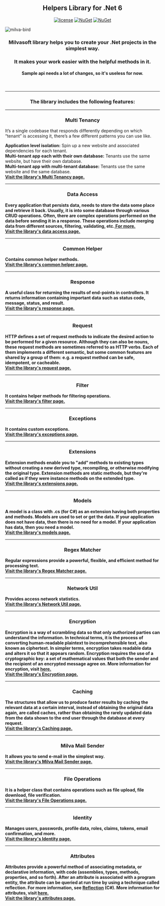 <h2 align="center">Helpers Library for .Net 6</h2>
  
 <div align="center"> 
  
[![license](https://img.shields.io/badge/license-MIT-blue.svg)](https://github.com/Milvasoft/Milvasoft/blob/master/LICENSE)  [![NuGet](https://img.shields.io/nuget/v/Milvasoft.Helpers)](https://www.nuget.org/packages/Milvasoft.Helpers/)   [![NuGet](https://img.shields.io/nuget/dt/Milvasoft.Helpers)](https://www.nuget.org/packages/Milvasoft.Helpers/) 

</div>


![milva-bird](https://user-images.githubusercontent.com/13048645/141461853-dbacad32-2150-4276-a848-45b81f2eeeb2.jpg)

<h3 align="center">Milvasoft library helps you to create your .Net projects in the simplest way.</h3>
<h3 align="center">It makes your work easier with the helpful methods in it.</h3>

<h4 align="center">Sample api needs a lot of changes, so it's useless for now.</h4>
<br>

***

<h3 align="center">The library includes the following features:</h3>

***
<h3 align="center">Multi Tenancy</h3>
It’s a single codebase that responds differently depending on which “tenant” is accessing it, there’s a few different patterns you can use like.<br>

**Application level isolation:** Spin up a new website and associated dependencies for each tenant.<br>
**Multi-tenant app each with their own database:** Tenants use the same website, but have their own database.<br>
**Multi-tenant app with multi-tenant database:** Tenants use the same website and the same database.
<br><a href="https://github.com/Milvasoft/Milvasoft/wiki/Multi-Tenancy"><b>Visit the library's Multi Tenancy page.<b></a><br>


***


<h3 align="center">Data Access</h3>
Every application that persists data, needs to store the data some place and retrieve it back. Usually, it is into some database through various CRUD operations.
Often, there are complex operations performed on the data before sending it in a response. These operations include merging data from different sources, filtering, validating, etc.<a href="https://medium.com/@k.ramankishore/data-access-layer-dao-why-is-it-needed-how-to-structure-it-47d00d84f00c"> For more.</a><br>
<a href="https://github.com/Milvasoft/Milvasoft/wiki/DataAccess"><b>Visit the library's data access page.<b></a><br>


***

<h3 align="center">Common Helper</h3>

Contains common helper methods. <br><a href="https://github.com/Milvasoft/Milvasoft/wiki/Common-helper"><b>Visit the library's common helper page.<b></a><br>


***

<h3 align="center">Response</h3>
A useful class for returning the results of end-points in controllers. It returns information containing important data such as status code, message, status, and result.<br><a href="https://github.com/Milvasoft/Milvasoft/wiki/Response"><b>Visit the library's response page.<b></a><br>


***

<h3 align="center">Request</h3>
HTTP defines a set of request methods to indicate the desired action to be performed for a given resource. Although they can also be nouns, these request methods are sometimes referred to as HTTP verbs. Each of them implements a different semantic, but some common features are shared by a group of them: e.g. a request method can be safe, idempotent, or cacheable. <a href="https://github.com/Milvasoft/Milvasoft/wiki/Attributes">
<br><a href="https://github.com/Milvasoft/Milvasoft/wiki/Request"><b>Visit the library's request page.<b></a><br>

***


<h3 align="center">Filter</h3>
It contains helper methods for filtering operations.
<br><a href="https://github.com/Milvasoft/Milvasoft/wiki/Filter"><b>Visit the library's filter page.<b></a><br>

***
<h3 align="center">Exceptions</h3>
It contains custom exceptions.
<br><a href="https://github.com/Milvasoft/Milvasoft/wiki/Exceptions"><b>Visit the library's exceptions page.<b></a><br>

***
<h3 align="center">Extensions</h3>
Extension methods enable you to "add" methods to existing types without creating a new derived type, recompiling, or otherwise modifying the original type. Extension methods are static methods, but they're called as if they were instance methods on the extended type.
<br><a href="https://github.com/Milvasoft/Milvasoft/wiki/Extensions"><b>Visit the library's extensions page.<b></a><br>

***

<h3 align="center">Models</h3>
A model is a class with .cs (for C#) as an extension having both properties and methods. Models are used to set or get the data. If your application does not have data, then there is no need for a model. If your application has data, then you need a model.
<br><a href="https://github.com/Milvasoft/Milvasoft/wiki/Models"><b>Visit the library's models page.<b></a><br>

***

<h3 align="center">Regex Matcher</h3>
Regular expressions provide a powerful, flexible, and efficient method for processing text. 
<br><a href="https://github.com/Milvasoft/Milvasoft/wiki/Regex-Matcher"><b>Visit the library's Regex Matcher page.<b></a><br>

***
<h3 align="center">Network Util</h3>
Provides access network statistics.
<br><a href="https://github.com/Milvasoft/Milvasoft/wiki/Network-Util"><b>Visit the library's Network Util page.<b></a><br>

***
<h3 align="center">Encryption</h3>
Encryption is a way of scrambling data so that only authorized parties can understand the information. In technical terms, it is the process of converting human-readable plaintext to incomprehensible text, also known as ciphertext. In simpler terms, encryption takes readable data and alters it so that it appears random. Encryption requires the use of a cryptographic key: a set of mathematical values that both the sender and the recipient of an encrypted message agree on. More information for encryption, visit <a href="https://www.cloudflare.com/learning/ssl/what-is-encryption/">here.</a>
<br><a href="https://github.com/Milvasoft/Milvasoft/wiki/Encryption"><b>Visit the library's Encryption page.<b></a><br>

***
<h3 align="center">Caching</h3>
The structures that allow us to produce faster results by caching the relevant data at a certain interval, instead of obtaining the original data again, are called caches, rather than obtaining the rarely updated data from the data shown to the end user through the database at every request.
<br><a href="https://github.com/Milvasoft/Milvasoft/wiki/Caching"><b>Visit the library's Caching page.<b></a><br>

***
<h3 align="center">Milva Mail Sender</h3>
It allows you to send e-mail in the simplest way.
<br><a href="https://github.com/Milvasoft/Milvasoft/wiki/Milva-Mail-Sender"><b>Visit the library's Milva Mail Sender page.<b></a><br>

***
<h3 align="center">File Operations</h3>
It is a helper class that contains operations such as file upload, file download, file verification.
<br><a href="https://github.com/Milvasoft/Milvasoft/wiki/File-Operations"><b>Visit the library's File Operations page.<b></a><br>

***
<h3 align="center">Identity</h3>
Manages users, passwords, profile data, roles, claims, tokens, email confirmation, and more.
<br><a href="https://github.com/Milvasoft/Milvasoft/wiki/Identity"><b>Visit the library's Identity page.<b></a><br>

***

<h3 align="center">Attributes</h3>
Attributes provide a powerful method of associating metadata, or declarative information, with code (assemblies, types, methods, properties, and so forth). After an attribute is associated with a program entity, the attribute can be queried at run time by using a technique called reflection. For more information, see <a href="https://docs.microsoft.com/en-us/dotnet/csharp/programming-guide/concepts/reflection">Reflection</a> (C#). More information for attributes, visit <a href="https://docs.microsoft.com/en-us/dotnet/csharp/programming-guide/concepts/attributes/">here.</a> <br><a href="https://github.com/Milvasoft/Milvasoft/wiki/Attributes"><b>Visit the library's attributes page.<b></a><br>
